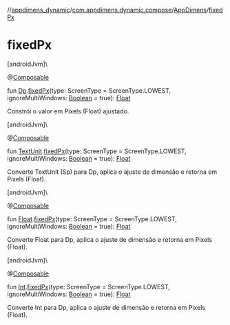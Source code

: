 //[appdimens_dynamic](../../../index.md)/[com.appdimens.dynamic.compose](../index.md)/[AppDimens](index.md)/[fixedPx](fixed-px.md)

# fixedPx

[androidJvm]\

@[Composable](https://developer.android.com/reference/kotlin/androidx/compose/runtime/Composable.html)

fun [Dp](https://developer.android.com/reference/kotlin/androidx/compose/ui/unit/Dp.html).[fixedPx](fixed-px.md)(type: ScreenType = ScreenType.LOWEST, ignoreMultiWindows: [Boolean](https://kotlinlang.org/api/core/kotlin-stdlib/kotlin/-boolean/index.html) = true): [Float](https://kotlinlang.org/api/core/kotlin-stdlib/kotlin/-float/index.html)

Constrói o valor em Pixels (Float) ajustado.

[androidJvm]\

@[Composable](https://developer.android.com/reference/kotlin/androidx/compose/runtime/Composable.html)

fun [TextUnit](https://developer.android.com/reference/kotlin/androidx/compose/ui/unit/TextUnit.html).[fixedPx](fixed-px.md)(type: ScreenType = ScreenType.LOWEST, ignoreMultiWindows: [Boolean](https://kotlinlang.org/api/core/kotlin-stdlib/kotlin/-boolean/index.html) = true): [Float](https://kotlinlang.org/api/core/kotlin-stdlib/kotlin/-float/index.html)

Converte TextUnit (Sp) para Dp, aplica o ajuste de dimensão e retorna em Pixels (Float).

[androidJvm]\

@[Composable](https://developer.android.com/reference/kotlin/androidx/compose/runtime/Composable.html)

fun [Float](https://kotlinlang.org/api/core/kotlin-stdlib/kotlin/-float/index.html).[fixedPx](fixed-px.md)(type: ScreenType = ScreenType.LOWEST, ignoreMultiWindows: [Boolean](https://kotlinlang.org/api/core/kotlin-stdlib/kotlin/-boolean/index.html) = true): [Float](https://kotlinlang.org/api/core/kotlin-stdlib/kotlin/-float/index.html)

Converte Float para Dp, aplica o ajuste de dimensão e retorna em Pixels (Float).

[androidJvm]\

@[Composable](https://developer.android.com/reference/kotlin/androidx/compose/runtime/Composable.html)

fun [Int](https://kotlinlang.org/api/core/kotlin-stdlib/kotlin/-int/index.html).[fixedPx](fixed-px.md)(type: ScreenType = ScreenType.LOWEST, ignoreMultiWindows: [Boolean](https://kotlinlang.org/api/core/kotlin-stdlib/kotlin/-boolean/index.html) = true): [Float](https://kotlinlang.org/api/core/kotlin-stdlib/kotlin/-float/index.html)

Converte Int para Dp, aplica o ajuste de dimensão e retorna em Pixels (Float).